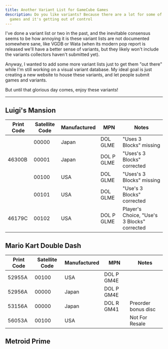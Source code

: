 ```yaml
---
title: Another Variant List for GameCube Games
description: Do you like variants? Because there are a lot for some of these
  games and it's getting out of control
---
```


I've done a variant list or two in the past, and the inevitable consensus seems to be how annoying it is these variant lists are not documented somewhere sane, like VGDB or Wata (when its modern pop report is released we'll have a better sense of variants, but they likely won't include the variants collectors haven't submitted yet).

Anyway, I wanted to add some more variant lists just to get them "out there" while I'm still working on a visual variant database. My ideal goal is just creating a new website to house these variants, and let people submit games and variants.

But until that glorious day comes, enjoy these variants!

---

## Luigi's Mansion

| Print Code | Satellite Code | Manufactured | MPN        | Notes                                       |
| ---------- | -------------- | ------------ | ---------- | ------------------------------------------- |
|            | 00000          | Japan        | DOL GLME   | "Uses 3 Blocks" missing                     |
| 46300B     | 00001          | Japan        | DOL P GLME | "Uses's 3 Blocks" corrected                 |
|            | 00100          | USA          | DOL GLME   | "Uses's 3 Blocks" missing                   |
|            | 00101          | USA          | DOL GLME   | "Use's 3 Blocks" corrected                  |
| 46179C     | 00102          | USA          | DOL P GLME | Player's Choice, "Use's 3 Blocks" corrected |

## Mario Kart Double Dash

| Print Code | Satellite Code | Manufactured | MPN        | Notes               |
| ---------- | -------------- | ------------ | ---------- | ------------------- |
| 52955A     | 00100          | USA          | DOL P GM4E |                     |
| 52956A     | 00000          | Japan        | DOL P GM4E |                     |
| 53156A     | 00000          | Japan        | DOL R GM41 | Preorder bonus disc |
| 56053A     | 00100          | USA          |            | Not For Resale      |

## Metroid Prime
